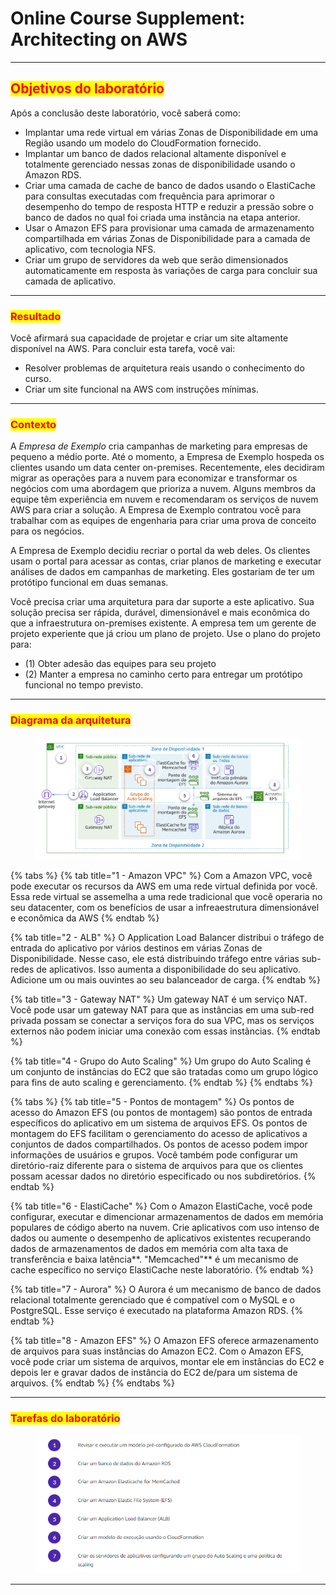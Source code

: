 # Online Course Supplement: Architecting on AWS

***

## <mark style="color:red;">**Objetivos do laboratório**</mark>

Após a conclusão deste laboratório, você saberá como:

* Implantar uma rede virtual em várias Zonas de Disponibilidade em uma Região usando um modelo do CloudFormation fornecido.
* Implantar um banco de dados relacional altamente disponível e totalmente gerenciado nessas zonas de disponibilidade usando o Amazon RDS.
* Criar uma camada de cache de banco de dados usando o ElastiCache para consultas executadas com frequência para aprimorar o desempenho do tempo de resposta HTTP e reduzir a pressão sobre o banco de dados no qual foi criada uma instância na etapa anterior.
* Usar o Amazon EFS para provisionar uma camada de armazenamento compartilhada em várias Zonas de Disponibilidade para a camada de aplicativo, com tecnologia NFS.
* Criar um grupo de servidores da web que serão dimensionados automaticamente em resposta às variações de carga para concluir sua camada de aplicativo.

***

### <mark style="color:red;">**Resultado**</mark>

Você afirmará sua capacidade de projetar e criar um site altamente disponível na AWS. Para concluir esta tarefa, você vai:

* Resolver problemas de arquitetura reais usando o conhecimento do curso.
* Criar um site funcional na AWS com instruções mínimas.

***

### <mark style="color:red;">**Contexto**</mark>

A _Empresa de Exemplo_ cria campanhas de marketing para empresas de pequeno a médio porte. Até o momento, a Empresa de Exemplo hospeda os clientes usando um data center on-premises. Recentemente, eles decidiram migrar as operações para a nuvem para economizar e transformar os negócios com uma abordagem que prioriza a nuvem. Alguns membros da equipe têm experiência em nuvem e recomendaram os serviços de nuvem AWS para criar a solução. A Empresa de Exemplo contratou você para trabalhar com as equipes de engenharia para criar uma prova de conceito para os negócios.

A Empresa de Exemplo decidiu recriar o portal da web deles. Os clientes usam o portal para acessar as contas, criar planos de marketing e executar análises de dados em campanhas de marketing. Eles gostariam de ter um protótipo funcional em duas semanas.&#x20;

Você precisa criar uma arquitetura para dar suporte a este aplicativo. Sua solução precisa ser rápida, durável, dimensionável e mais econômica do que a infraestrutura on-premises existente. A empresa tem um gerente de projeto experiente que já criou um plano de projeto. Use o plano do projeto para:&#x20;

* (1) Obter adesão das equipes para seu projeto
* (2) Manter a empresa no caminho certo para entregar um protótipo funcional no tempo previsto.

***

### <mark style="color:red;">**Diagrama da arquitetura**</mark>

<figure><img src="../../.gitbook/assets/image (29) (1) (1) (1) (1).png" alt=""><figcaption></figcaption></figure>

{% tabs %}
{% tab title="1 - Amazon VPC" %}
Com a Amazon VPC, você pode executar os recursos da AWS em uma rede virtual definida por você. Essa rede virtual se assemelha a uma rede tradicional que você operaria no seu datacenter, com os benefícios de usar a infreaestrutura dimensionável e econômica da AWS
{% endtab %}

{% tab title="2 - ALB" %}
O Application Load Balancer distribui o tráfego de entrada do aplicativo por vários destinos em várias Zonas de Disponibilidade. Nesse caso, ele está distribuindo tráfego entre várias sub-redes de aplicativos. Isso aumenta a disponibilidade do seu aplicativo. Adicione um ou mais ouvintes ao seu balanceador de carga.
{% endtab %}

{% tab title="3 - Gateway NAT" %}
Um gateway NAT é um serviço NAT. Você pode usar um gateway NAT para que as instâncias em uma sub-red privada possam se conectar a serviços fora do sua VPC, mas os serviços externos não podem iniciar uma conexão com essas instãncias.
{% endtab %}

{% tab title="4 - Grupo do Auto Scaling" %}
Um grupo do Auto Scaling é um conjunto de instâncias do EC2 que são tratadas como um grupo lógico para fins de auto scaling e gerenciamento.
{% endtab %}
{% endtabs %}

{% tabs %}
{% tab title="5 - Pontos de montagem" %}
Os pontos de acesso do Amazon EFS (ou pontos de montagem) são pontos de entrada específicos do aplicativo em um sistema de arquivos EFS. Os pontos de montagem do EFS facilitam o gerenciamento do acesso de aplicativos a conjuntos de dados compartilhados. Os pontos de acesso podem impor informações de usuários e grupos. Você também pode configurar um diretório-raiz diferente para o sistema de arquivos para que os clientes possam acessar dados no diretório especificado ou nos subdiretórios.
{% endtab %}

{% tab title="6 - ElastiCache" %}
Com o Amazon ElastiCache, você pode configurar, executar e dimencionar armazenamentos de dados em memória populares de código aberto na nuvem. Crie aplicativos com uso intenso de dados ou aumente o desempenho de aplicativos existentes recuperando dados de armazenamentos de dados em memória com alta taxa de transferência e baixa latência**. "Memcached"** é um mecanismo de cache específico no serviço ElastiCache neste laboratório.
{% endtab %}

{% tab title="7 - Aurora" %}
O Aurora é um mecanismo de banco de dados relacional totalmente gerenciado que é compatível com o MySQL e o PostgreSQL. Esse serviço é executado na plataforma Amazon RDS.
{% endtab %}

{% tab title="8 - Amazon EFS" %}
O Amazon EFS oferece armazenamento de arquivos para suas instâncias do Amazon EC2. Com o Amazon EFS, você pode criar um sistema de arquivos, montar ele em instâncias do EC2 e depois ler e gravar dados de instância do EC2 de/para um sistema de arquivos.
{% endtab %}
{% endtabs %}

***

### <mark style="color:red;">**Tarefas do laboratório**</mark>

<figure><img src="../../.gitbook/assets/image (30) (1) (1) (1) (1) (1).png" alt=""><figcaption></figcaption></figure>

***
